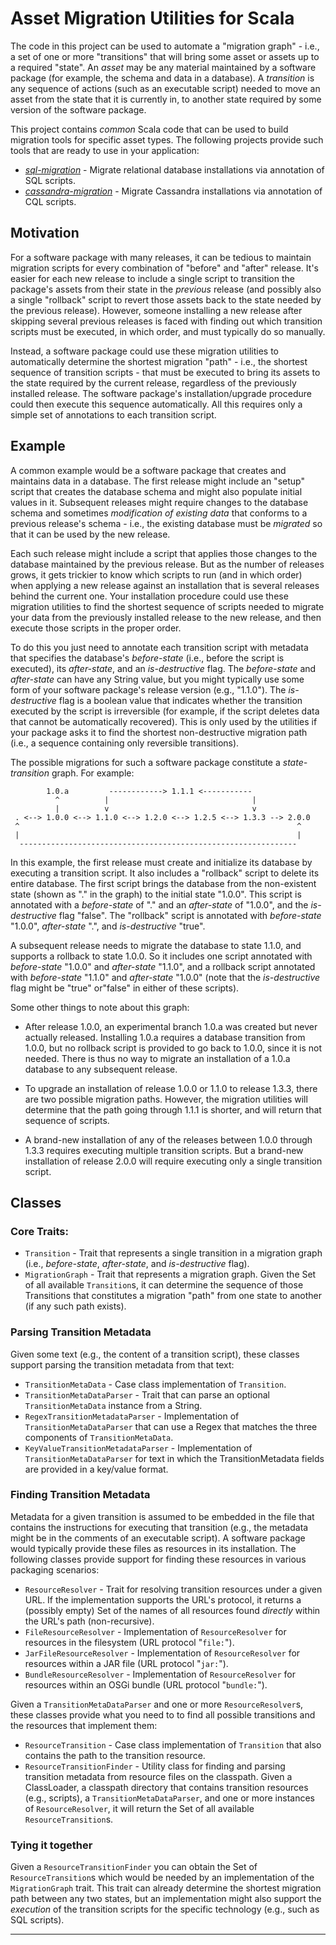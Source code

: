 # Asset Migration Utilities for Scala

The code in this project can be used to automate a "migration graph" - i.e., a set of one or more "transitions" that will bring some asset or assets up to a required "state". An *asset* may be any material maintained by a software package (for example, the schema and data in a database). A *transition* is any sequence of actions (such as an executable script) needed to move an asset from the state that it is currently in, to another state required by some version of the software package.

This project contains _common_ Scala code that can be used to build migration tools for specific asset types. The following projects provide such tools that are ready to use in your application:

* *[sql-migration](http://)*  - Migrate relational database installations via annotation of SQL scripts.
* *[cassandra-migration](http://)* - Migrate Cassandra installations via annotation of CQL scripts.

## Motivation

For a software package with many releases, it can be tedious to maintain migration scripts for every combination of "before" and "after" release.
It's easier for each new release to include a single script to transition the package's assets from their state in the *previous* release (and possibly also a single "rollback" script to revert those assets back to the state needed by the previous release).
However, someone installing a new release after skipping several previous releases is faced with finding out which transition scripts must be executed, in which order, and must typically do so manually. 

Instead, a software package could use these migration utilities to automatically determine the shortest migration "path" - i.e., the shortest sequence of transition scripts - that must be executed to bring its assets to the state required by the current release, regardless of the previously installed release. 
The software package's installation/upgrade procedure could then execute this sequence automatically.
All this requires only a simple set of annotations to each transition script. 


## Example

A common example would be a software package that creates and maintains data in a database. 
The first release might include an "setup" script that creates the database schema and might also populate initial values in it. 
Subsequent releases might require changes to the database schema and sometimes *modification of existing data* that conforms to a previous release's schema - i.e., the existing database must be *migrated* so that it can be used by the new release. 

Each such release might include a  script that applies those changes to the database maintained by the previous release. 
But as the number of releases grows, it gets trickier to know which scripts to run (and in which order) when applying a new release against an installation that is several releases behind the current one.
Your installation procedure could use these migration utilities to find the shortest sequence of scripts needed to migrate your data from the previously installed release to the new release, and then execute those scripts in the proper order.

To do this you just need to annotate each transition script with metadata that specifies the database's *before-state* (i.e., before the script is executed), its *after-state*, and an *is-destructive* flag.
The *before-state* and *after-state* can have any String value, but you might typically use some form of your software package's release version (e.g., "1.1.0").
The *is-destructive* flag is a boolean value that indicates whether the transition executed by the script is irreversible (for example, if the script deletes data that cannot be automatically recovered). 
This is only used by the utilities if your package asks it to find the shortest non-destructive migration path (i.e., a sequence containing only reversible transitions).

The possible migrations for such a software package constitute a *state-transition* graph. For example:

~~~
        1.0.a         ------------> 1.1.1 <-----------
          ^          |                                |
          |          v                                v
 . <--> 1.0.0 <--> 1.1.0 <--> 1.2.0 <--> 1.2.5 <--> 1.3.3 --> 2.0.0
 ^                                                              ^
 |                                                              |
  --------------------------------------------------------------
~~~

In this example, the first release must create and initialize its database by executing a transition script.
It also includes a "rollback" script to delete its entire database.
The first script brings the database from the non-existent state (shown as "." in the graph) to the initial state "1.0.0".
This script is annotated with a *before-state* of "." and an *after-state* of "1.0.0", and the *is-destructive* flag "false".
The "rollback" script is annotated with *before-state* "1.0.0", *after-state* ".", and *is-destructive* "true".

A subsequent release needs to migrate the database to state 1.1.0, and supports a rollback to state 1.0.0. 
So it includes one script annotated with *before-state* "1.0.0" and *after-state*  "1.1.0", and a rollback script annotated with *before-state* "1.1.0" and *after-state* "1.0.0" (note that the *is-destructive* flag might be "true" or"false" in either of these scripts).

Some other things to note about this graph:

* After release 1.0.0, an experimental branch 1.0.a was created but never actually released.
Installing 1.0.a requires a database transition from 1.0.0, but no rollback  script is provided to go back to 1.0.0, since it is not needed.
There is thus no way to migrate an installation of a 1.0.a database to any subsequent release.

* To upgrade an installation of release 1.0.0 or 1.1.0 to release 1.3.3, there are two possible migration paths.
However, the migration utilities will determine that the path going through 1.1.1 is shorter, and will return that sequence of scripts.

* A brand-new installation of any of the releases between 1.0.0 through 1.3.3 requires executing multiple transition scripts.
But a brand-new installation of release 2.0.0 will require executing only a single transition script.


## Classes

### Core Traits:

* `Transition` - Trait that represents a single transition in a migration graph (i.e., *before-state*, *after-state*, and *is-destructive* flag).
* `MigrationGraph` - Trait that represents a migration graph. Given the Set of all available `Transition`s, it can determine the sequence of those Transitions that constitutes a migration "path" from one state to another (if any such path exists).

### Parsing Transition Metadata

Given some text (e.g., the content of a transition script), these classes support parsing the transition metadata from that text:

* `TransitionMetaData` - Case class implementation of `Transition`.
* `TransitionMetaDataParser` - Trait that can parse an optional `TransitionMetaData` instance from a String.
* `RegexTransitionMetadataParser` - Implementation of `TransitionMetaDataParser` that can use a Regex that matches the three components of `TransitionMetaData`.
* `KeyValueTransitionMetadataParser` - Implementation of `TransitionMetaDataParser` for text in which the TransitionMetadata fields are provided in a key/value format.

### Finding Transition Metadata

Metadata for a given transition is assumed to be embedded in the file that contains the instructions for executing that transition (e.g., the metadata might be in the comments of an executable script).
A software package would typically provide these files as resources in its installation.
The following classes provide support for finding these resources in various packaging scenarios:

* `ResourceResolver` - Trait for resolving transition resources under a given URL. If the implementation supports the URL's protocol, it returns a (possibly empty) Set of the names of all resources found *directly* within the URL's path (non-recursive).
* `FileResourceResolver` - Implementation of `ResourceResolver` for resources in the filesystem (URL protocol "`file:`").
* `JarFileResourceResolver` - Implementation of `ResourceResolver` for resources within a JAR file (URL protocol "`jar:`").
* `BundleResourceResolver` - Implementation of `ResourceResolver` for resources within an OSGi bundle (URL protocol "`bundle:`").

Given a `TransitionMetaDataParser` and one or more `ResourceResolver`s, these classes provide what you need to to find all possible transitions and the resources that implement them:
  
* `ResourceTransition` - Case class implementation of `Transition` that also contains the path to the transition resource.
* `ResourceTransitionFinder` - Utility class for finding and parsing transition metadata from resource files on the classpath. Given a ClassLoader, a classpath directory that contains transition resources (e.g., scripts), a `TransitionMetaDataParser`, and one or more instances of `ResourceResolver`, it will return the Set of all available `ResourceTransition`s.

### Tying it together

Given a `ResourceTransitionFinder` you can obtain the Set of `ResourceTransition`s which would be needed by an implementation of the `MigrationGraph` trait. 
This trait can already determine the shortest migration path between any two states, but an implementation might also support the *execution* of the transition scripts for the specific technology (e.g., such as SQL scripts).


---

